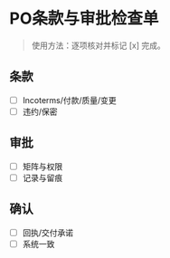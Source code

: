 # PO条款与审批检查单

> 使用方法：逐项核对并标记 [x] 完成。

## 条款

- [ ] Incoterms/付款/质量/变更
- [ ] 违约/保密

## 审批

- [ ] 矩阵与权限
- [ ] 记录与留痕

## 确认

- [ ] 回执/交付承诺
- [ ] 系统一致
